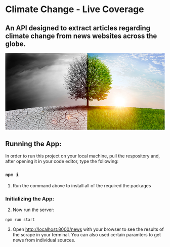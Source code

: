 <h1>Climate Change - Live Coverage</h1>
<h2>An API designed to extract articles regarding climate change from news websites across the globe.</h2>
<p>
    <img src="https://github.com/ec-coding/climate-change-api/blob/main/climate-change-app-logo.jpg">
</p>


## Running the App:

In order to run this project on your local machine, pull the respository and, after opening it in your code editor, type the following:

### `npm i`

1. Run the command above to install all of the required the packages

### Initializing the App:

2. Now run the server:

```bash
npm run start
```

3. Open [http://localhost:8000/news](http://localhost:5000/news) with your browser to see the results of the scrape in your terminal. You can also used certain paramters to get news from individual sources.
